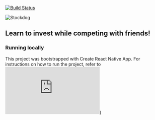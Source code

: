 [![Build Status](https://travis-ci.org/sshaul/StockDog.svg?branch=master)](https://travis-ci.org/sshaul/StockDog)

![Stockdog](https://github.com/sshaul/StockDog/blob/master/Assets/logoColor.png)
## Learn to invest while competing with friends!

### Running locally
This project was bootstrapped with Create React Native App. For instructions on how to run the project, refer to ![this README](https://github.com/StockDog/stockdog-mobile/CRNA_README.md))
